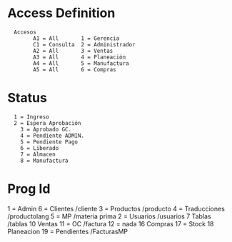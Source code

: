 # Access Definition 
````
  Accesos 
        A1 = All       1 = Gerencia
        C1 = Consulta  2 = Administrador
        A2 = All       3 = Ventas
        A3 = All       4 = Planeación
        A4 = All       5 = Manufactura
        A5 = All       6 = Compras
````
# Status 
````
  1 = Ingreso 
  2 = Espera Aprobación	
	3 = Aprobado GC.	
	4 = Pendiente ADMIN.	
	5 = Pendiente Pago	
	6 = Liberado	
	7 = Almacen	
	8 = Manufactura	
````  
# Prog Id 
1 = Admin
  6 = Clientes      /cliente
  3 = Productos     /producto
  4 = Traducciones  /productolang
  5 = MP            /materia prima
  2 = Usuarios      /usuarios
  7 Tablas          /tablas 
10 Ventas
  11 = OC           /factura
  12 = nada
16 Compras
  17 = Stock
18 Planeacion 
  19 = Pendientes   /FacturasMP  


